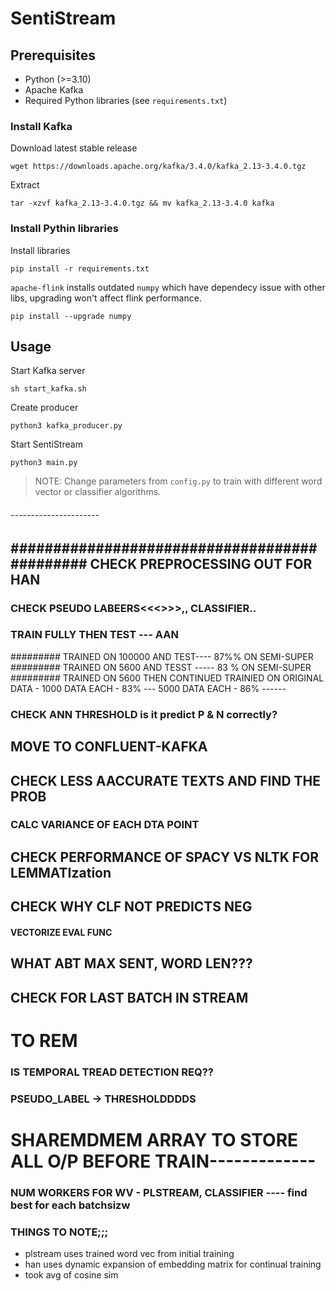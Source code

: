 # SentiStream

## Prerequisites

- Python (>=3.10)
- Apache Kafka
- Required Python libraries (see `requirements.txt`) 

### Install Kafka

Download latest stable release
```
wget https://downloads.apache.org/kafka/3.4.0/kafka_2.13-3.4.0.tgz
```

Extract
```
tar -xzvf kafka_2.13-3.4.0.tgz && mv kafka_2.13-3.4.0 kafka
```

### Install Pythin libraries

Install libraries
```
pip install -r requirements.txt
```

`apache-flink` installs outdated `numpy` which have dependecy issue with other libs, upgrading won't affect flink performance.

```
pip install --upgrade numpy
```

## Usage


Start Kafka server
```
sh start_kafka.sh
```

Create producer
```
python3 kafka_producer.py
```

Start SentiStream
```
python3 main.py
```

> NOTE: Change parameters from `config.py` to train with different word vector or classifier algorithms.


###### ----------------------


## ############################################# CHECK PREPROCESSING OUT FOR HAN
### CHECK PSEUDO LABEERS<<<>>>,, CLASSIFIER..

### TRAIN FULLY THEN TEST --- AAN
######### TRAINED ON 100000 AND TEST---- 87%% ON SEMI-SUPER
######### TRAINED ON 5600 AND TESST ----- 83 % ON SEMI-SUPER
######### TRAINED ON 5600 THEN CONTINUED TRAINIED ON ORIGINAL DATA - 1000 DATA EACH - 83% --- 5000 DATA EACH - 86% ------ 

### CHECK ANN THRESHOLD is it predict P & N correctly?
## MOVE TO CONFLUENT-KAFKA
## CHECK LESS AACCURATE TEXTS AND FIND THE PROB
### CALC VARIANCE OF EACH DTA POINT
## CHECK PERFORMANCE OF SPACY VS NLTK FOR LEMMATIzation
## CHECK WHY CLF NOT PREDICTS NEG 
#### VECTORIZE EVAL FUNC
## WHAT ABT MAX SENT, WORD LEN???
## CHECK FOR LAST BATCH IN STREAM

# TO REM

### IS TEMPORAL TREAD DETECTION REQ??
### PSEUDO_LABEL -> THRESHOLDDDDS


# SHAREMDMEM ARRAY TO STORE ALL O/P BEFORE TRAIN-------------
### NUM WORKERS FOR WV - PLSTREAM, CLASSIFIER ---- find best for each batchsizw


### THINGS TO NOTE;;;

- plstream uses trained word vec from initial training
- han uses dynamic expansion of embedding matrix for continual training
- took avg of cosine sim